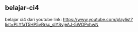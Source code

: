 ## belajar-ci4

belajar ci4 dari youtube
link: https://www.youtube.com/playlist?list=PLYfaT5HP5yRrsc_sIYSvjeAJ-5WOPvhwN
